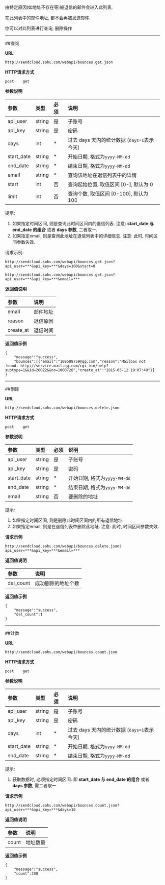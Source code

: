     
由特定原因(如地址不存在等)被退信的邮件会进入此列表.

在此列表中的邮件地址, 都不会再被发送邮件.
    
你可以对此列表进行查询, 删除操作
    
- - -
##查询    
    
**URL**    
```
http://sendcloud.sohu.com/webapi/bounces.get.json
```
    
**HTTP请求方式** 
```
post    get
```
    
**参数说明**
    
|参数|类型|必须|说明|
|:---|:---|:---|:---|
|api_user|string|是|子账号| 
|api_key|string|是|密码| 
|days|int|*|过去 days 天内的统计数据 (`days=1`表示今天)| 
|start_date|string|*|开始日期, 格式为`yyyy-MM-dd`|
|end_date|string|*|结束日期, 格式为`yyyy-MM-dd`|
|email|string|*|查询该地址在退信列表中的详情|
|start|int|否|查询起始位置, 取值区间 [0-], 默认为 0|
|limit|int|否|查询个数, 取值区间 [0-100], 默认为 100|

提示:

1. 如果指定时间区间, 则是查询此时间区间内的退信列表. 注意: **start_date 与 end_date 的组合** 或者 **days 参数**, 二者取一. 
2. 如果指定email, 则是查询此地址在退信列表中的详细信息. 注意: 此时, 时间区间参数失效.

请求示例:
```
http://sendcloud.sohu.com/webapi/bounces.get.json?api_user=***&api_key=***&days=100&start=0

http://sendcloud.sohu.com/webapi/bounces.get.json?api_user=***&api_key=***&email=***
```
    
**返回值说明**
    
|参数|说明|
|:---|:---|
|email|邮件地址|
|reason|退信原因|
|create_at|退信时间|
    
**返回值示例** 
```    
{
    "message":"success",
    "bounces":[{"email":"109509759@qq.com","reason":"Mailbox not found. http://service.mail.qq.com/cgi-bin/help?subtype=1&&id=20022&&no=1000728","create_at":"2015-03-12 19:07:40"}]
}  
```
    
- - -
    
##删除

**URL**    
```
http://sendcloud.sohu.com/webapi/bounces.delete.json
```
    
**HTTP请求方式** 
```
post    get
```
    
**参数说明**
    
|参数|类型|必须|说明|
|:---|:---|:---|:---|
|api_user|string|是|子账号| 
|api_key|string|是|密码| 
|start_date|string|*|开始日期, 格式为`yyyy-MM-dd`|
|end_date|string|*|结束日期, 格式为`yyyy-MM-dd`|
|email|string|否|要删除的地址|
    
提示:

1. 如果指定时间区间, 则是删除此时间区间内的所有退信地址.
2. 如果指定email, 则是在退信列表中删除此地址. 注意: 此时, 时间区间参数失效.
    
**请求示例**
```
http://sendcloud.sohu.com/webapi/bounces.delete.json?api_user=***&api_key=***&email=***
```
    
**返回值说明**
    
|参数|说明|
|:---|:---|
|del_count|成功删除的地址个数|
    
**返回值示例**
```
{
    "message":"success",
    "del_count":1
}
```    
- - -
    
##计数

**URL**
```
http://sendcloud.sohu.com/webapi/bounces.count.json
```
    
**HTTP请求方式**
```
post    get
```
    
**参数说明**
    
|参数|类型|必须|说明|    
|:---|:---|:---|:---|
|api_user|string|是|子账号|
|api_key|string|是|密码|
|days|int|*|过去 days 天内的统计数据 (`days=1`表示今天)| 
|start_date|string|*|开始日期, 格式为`yyyy-MM-dd`|
|end_date|string|*|结束日期, 格式为`yyyy-MM-dd`|
    
提示:

1. 获取数据时, 必须指定时间区间. 即 **start_date 与 end_date 的组合** 或者 **days 参数**, 需二者取一
    
**请求示例**
```
http://sendcloud.sohu.com/webapi/bounces.count.json?api_user=***&api_key=***&days=10
```
    
**返回值说明**
    
|参数|说明|
|:---|:---|
|count|地址数量|
    
**返回值示例**
```
{
    "message":"success",
    "count":200
}
```

